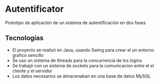 # Autentificator
Prototipo de aplicación de un sistema de autentificación en dos fases

## Tecnologías

- El proyecto se realizó en Java, usando Swing para crear el un entorno grafico sencillo
- Se uso un sistema de threads para la concurrencia de los logins
- Se trabajó con un sistema de sockets para la comunicacion entre el el cliente y el servidor
- Los datos necesarios se almacenaban en una base de datos MySQL

